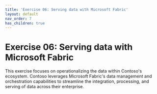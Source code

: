 ```yaml
---
title: 'Exercise 06: Serving data with Microsoft Fabric'
layout: default
nav_order: 7
has_children: true
---
```


# Exercise 06: Serving data with Microsoft Fabric

This exercise focuses on operationalizing the data within Contoso's ecosystem. Contoso leverages Microsoft Fabric's data management and orchestration capabilities to streamline the integration, processing, and serving of data across their enterprise.
